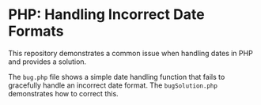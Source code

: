 # PHP: Handling Incorrect Date Formats

This repository demonstrates a common issue when handling dates in PHP and provides a solution.

The `bug.php` file shows a simple date handling function that fails to gracefully handle an incorrect date format.  The `bugSolution.php` demonstrates how to correct this.